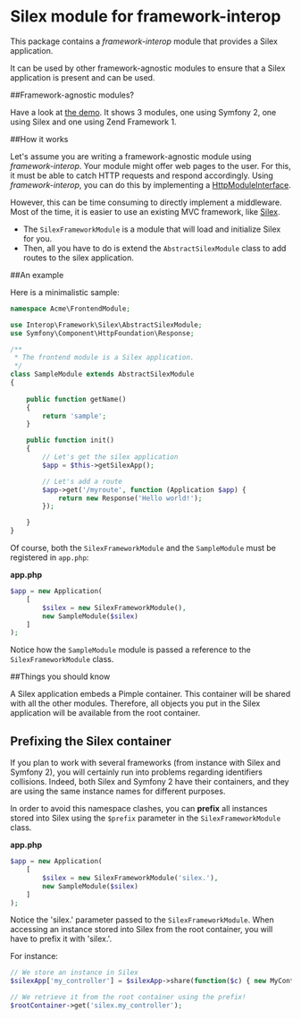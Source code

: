 Silex module for framework-interop
==================================

This package contains a *framework-interop* module that provides a Silex application.

It can be used by other framework-agnostic modules to ensure that a Silex application
is present and can be used.

##Framework-agnostic modules?

Have a look at [the demo](http://github.com/framework-interop/framework-interop-demo).
It shows 3 modules, one using Symfony 2, one using Silex and one using Zend Framework 1.

##How it works

Let's assume you are writing a framework-agnostic module using *framework-interop*. Your module might
offer web pages to the user. For this, it must be able to catch HTTP requests and respond accordingly.
Using *framework-interop*, you can do this by implementing a [HttpModuleInterface](https://github.com/framework-interop/http-module-interface).

However, this can be time consuming to directly implement a middleware. Most of the time, it is easier to
use an existing MVC framework, like [Silex](http://silex.sensiolabs.org/).

- The `SilexFrameworkModule` is a module that will load and initialize Silex for you.
- Then, all you have to do is extend the `AbstractSilexModule` class to add routes to the silex application.

##An example

Here is a minimalistic sample:

```php
namespace Acme\FrontendModule;

use Interop\Framework\Silex\AbstractSilexModule;
use Symfony\Component\HttpFoundation\Response;

/**
 * The frontend module is a Silex application.
 */
class SampleModule extends AbstractSilexModule
{
	
    public function getName()
    {
        return 'sample';
    }

	public function init()
	{
	    // Let's get the silex application
		$app = $this->getSilexApp();

		// Let's add a route
		$app->get('/myroute', function (Application $app) {
			return new Response('Hello world!');
		});

	}
}
```

Of course, both the `SilexFrameworkModule` and the `SampleModule` must be registered in `app.php`:

**app.php**
```php
$app = new Application(
    [
        $silex = new SilexFrameworkModule(),
        new SampleModule($silex)
    ]
);
```

Notice how the `SampleModule` module is passed a reference to the `SilexFrameworkModule` class.

##Things you should know

A Silex application embeds a Pimple container. This container will be shared with all the other modules.
Therefore, all objects you put in the Silex application will be available from the root container.

## Prefixing the Silex container

If you plan to work with several frameworks (from instance with Silex and Symfony 2), you will certainly run into
problems regarding identifiers collisions. Indeed, both Silex and Symfony 2 have their containers, and they are 
using the same instance names for different purposes.

In order to avoid this namespace clashes, you can **prefix** all instances stored into Silex using the `$prefix`
parameter in the `SilexFrameworkModule` class.

**app.php**
```php
$app = new Application(
    [
        $silex = new SilexFrameworkModule('silex.'),
        new SampleModule($silex)
    ]
);
```

Notice the 'silex.' parameter passed to the `SilexFrameworkModule`. When accessing an instance stored into
Silex from the root container, you will have to prefix it with 'silex.'. 

For instance:

```php
// We store an instance in Silex
$silexApp['my_controller'] = $silexApp->share(function($c) { new MyController() }); 

// We retrieve it from the root container using the prefix!
$rootContainer->get('silex.my_controller');
```

